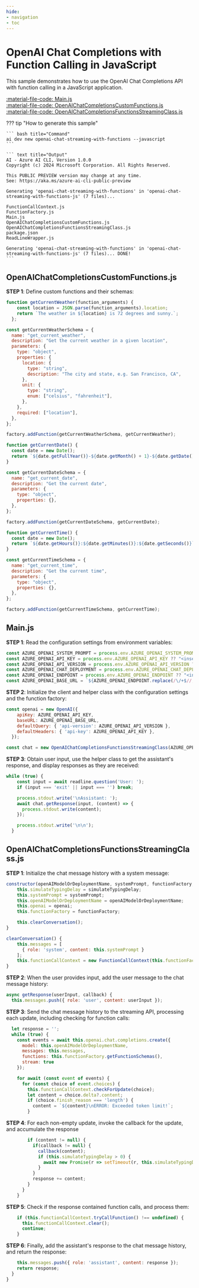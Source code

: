 ```yaml
---
hide:
- navigation
- toc
---
```

# OpenAI Chat Completions with Function Calling in JavaScript

This sample demonstrates how to use the OpenAI Chat Completions API with function calling in a JavaScript application.

[:material-file-code: Main.js](./samples/openai-chat-streaming-with-functions-js/Main.js)  
[:material-file-code: OpenAIChatCompletionsCustomFunctions.js](./samples/openai-chat-streaming-with-functions-js/OpenAIChatCompletionsCustomFunctions.js)  
[:material-file-code: OpenAIChatCompletionsFunctionsStreamingClass.js](./samples/openai-chat-streaming-with-functions-js/OpenAIChatCompletionsFunctionsStreamingClass.js)  

??? tip "How to generate this sample"

    ``` bash title="Command"
    ai dev new openai-chat-streaming-with-functions --javascript
    ```

    ``` text title="Output"
    AI - Azure AI CLI, Version 1.0.0
    Copyright (c) 2024 Microsoft Corporation. All Rights Reserved.

    This PUBLIC PREVIEW version may change at any time.
    See: https://aka.ms/azure-ai-cli-public-preview

    Generating 'openai-chat-streaming-with-functions' in 'openai-chat-streaming-with-functions-js' (7 files)...

    FunctionCallContext.js
    FunctionFactory.js
    Main.js
    OpenAIChatCompletionsCustomFunctions.js
    OpenAIChatCompletionsFunctionsStreamingClass.js
    package.json
    ReadLineWrapper.js

    Generating 'openai-chat-streaming-with-functions' in 'openai-chat-streaming-with-functions-js' (7 files)... DONE!
    ```

## OpenAIChatCompletionsCustomFunctions.js

**STEP 1**: Define custom functions and their schemas:

``` javascript title="OpenAIChatCompletionsCustomFunctions.js"
function getCurrentWeather(function_arguments) {
    const location = JSON.parse(function_arguments).location;
    return `The weather in ${location} is 72 degrees and sunny.`;
  };

const getCurrentWeatherSchema = {
  name: "get_current_weather",
  description: "Get the current weather in a given location",
  parameters: {
    type: "object",
    properties: {
      location: {
        type: "string",
        description: "The city and state, e.g. San Francisco, CA",
      },
      unit: {
        type: "string",
        enum: ["celsius", "fahrenheit"],
      },
    },
    required: ["location"],
  },
};

factory.addFunction(getCurrentWeatherSchema, getCurrentWeather);

function getCurrentDate() {
  const date = new Date();
  return `${date.getFullYear()}-${date.getMonth() + 1}-${date.getDate()}`;
}

const getCurrentDateSchema = {
  name: "get_current_date",
  description: "Get the current date",
  parameters: {
    type: "object",
    properties: {},
  },
};

factory.addFunction(getCurrentDateSchema, getCurrentDate);

function getCurrentTime() {
  const date = new Date();
  return `${date.getHours()}:${date.getMinutes()}:${date.getSeconds()}`;
}

const getCurrentTimeSchema = {
  name: "get_current_time",
  description: "Get the current time",
  parameters: {
    type: "object",
    properties: {},
  },
};

factory.addFunction(getCurrentTimeSchema, getCurrentTime);
```

## Main.js

**STEP 1**: Read the configuration settings from environment variables:

``` javascript title="Main.js"
const AZURE_OPENAI_SYSTEM_PROMPT = process.env.AZURE_OPENAI_SYSTEM_PROMPT ?? "You are a helpful AI assistant.";
const AZURE_OPENAI_API_KEY = process.env.AZURE_OPENAI_API_KEY ?? "<insert your Azure OpenAI API key here>";
const AZURE_OPENAI_API_VERSION = process.env.AZURE_OPENAI_API_VERSION ?? "<insert your Azure OpenAI API version here>";
const AZURE_OPENAI_CHAT_DEPLOYMENT = process.env.AZURE_OPENAI_CHAT_DEPLOYMENT ?? "<insert your Azure OpenAI chat deployment name here>";
const AZURE_OPENAI_ENDPOINT = process.env.AZURE_OPENAI_ENDPOINT ?? "<insert your Azure OpenAI endpoint here>";
const AZURE_OPENAI_BASE_URL = `${AZURE_OPENAI_ENDPOINT.replace(/\/+$//, '')}/openai/deployments/${AZURE_OPENAI_CHAT_DEPLOYMENT}`;
```

**STEP 2**: Initialize the client and helper class with the configuration settings and the function factory:

``` javascript title="Main.js"
const openai = new OpenAI({
    apiKey: AZURE_OPENAI_API_KEY,
    baseURL: AZURE_OPENAI_BASE_URL,
    defaultQuery: { 'api-version': AZURE_OPENAI_API_VERSION },
    defaultHeaders: { 'api-key': AZURE_OPENAI_API_KEY },
  });

const chat = new OpenAIChatCompletionsFunctionsStreamingClass(AZURE_OPENAI_CHAT_DEPLOYMENT, AZURE_OPENAI_SYSTEM_PROMPT, factory, openai, 20);
```

**STEP 3**: Obtain user input, use the helper class to get the assistant's response, and display responses as they are received:

``` javascript title="Main.js"
while (true) {
    const input = await readline.question('User: ');
    if (input === 'exit' || input === '') break;

    process.stdout.write('\nAssistant: ');
    await chat.getResponse(input, (content) => {
      process.stdout.write(content);
    });

    process.stdout.write('\n\n');
  }
```

## OpenAIChatCompletionsFunctionsStreamingClass.js

**STEP 1**: Initialize the chat message history with a system message:

``` javascript title="OpenAIChatCompletionsFunctionsStreamingClass.js"
constructor(openAIModelOrDeploymentName, systemPrompt, functionFactory, openai, simulateTypingDelay = 0) {
    this.simulateTypingDelay = simulateTypingDelay;
    this.systemPrompt = systemPrompt;
    this.openAIModelOrDeploymentName = openAIModelOrDeploymentName;
    this.openai = openai;
    this.functionFactory = functionFactory;

    this.clearConversation();
}

clearConversation() {
    this.messages = [
      { role: 'system', content: this.systemPrompt }
    ];
    this.functionCallContext = new FunctionCallContext(this.functionFactory, this.messages);
}
```

**STEP 2**: When the user provides input, add the user message to the chat message history:

``` javascript title="OpenAIChatCompletionsFunctionsStreamingClass.js"
async getResponse(userInput, callback) {
  this.messages.push({ role: 'user', content: userInput });
```

**STEP 3**: Send the chat message history to the streaming API, processing each update, including checking for function calls:

``` javascript title="OpenAIChatCompletionsFunctionsStreamingClass.js"
  let response = '';
  while (true) {
    const events = await this.openai.chat.completions.create({
      model: this.openAIModelOrDeploymentName,
      messages: this.messages,
      functions: this.functionFactory.getFunctionSchemas(),
      stream: true
    });

    for await (const event of events) {
      for (const choice of event.choices) {
        this.functionCallContext.checkForUpdate(choice);
        let content = choice.delta?.content;
        if (choice.finish_reason === 'length') {
          content = `${content}\nERROR: Exceeded token limit!`;
        }
```

**STEP 4**: For each non-empty update, invoke the callback for the update, and accumulate the response

``` javascript title="OpenAIChatCompletionsFunctionsStreamingClass.js"
        if (content != null) {
          if(callback != null) {
            callback(content);
            if (this.simulateTypingDelay > 0) {
              await new Promise(r => setTimeout(r, this.simulateTypingDelay));
            }
          }
          response += content;
        }
      }
    }
```

**STEP 5**: Check if the response contained function calls, and process them:

``` javascript title="OpenAIChatCompletionsFunctionsStreamingClass.js"
    if (this.functionCallContext.tryCallFunction() !== undefined) {
      this.functionCallContext.clear();
      continue;
    }
```

**STEP 6**: Finally, add the assistant's response to the chat message history, and return the response:

``` javascript title="OpenAIChatCompletionsFunctionsStreamingClass.js"
    this.messages.push({ role: 'assistant', content: response });
    return response;
  }
}

```